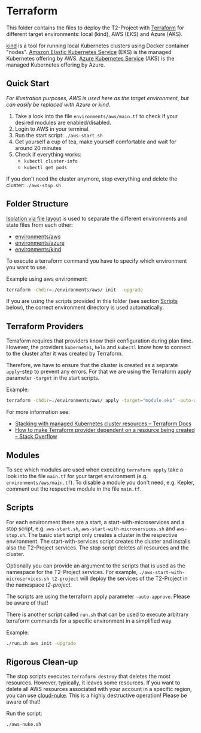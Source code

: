 # Terraform

This folder contains the files to deploy the T2-Project with [Terraform](https://www.terraform.io/) for different target environments: local (kind), AWS (EKS) and Azure (AKS).

[kind](https://kind.sigs.k8s.io/) is a tool for running local Kubernetes clusters using Docker container "nodes".
[Amazon Elastic Kubernetes Service](https://aws.amazon.com/de/eks/) (EKS) is the managed Kubernetes offering by AWS.
[Azure Kubernetes Service](https://learn.microsoft.com/en-us/azure/aks/) (AKS) is the managed Kubernetes offering by Azure.

## Quick Start

*For illustration purposes, AWS is used here as the target environment, but can easily be replaced with Azure or kind.*

1. Take a look into the file `environments/aws/main.tf` to check if your desired modules are enabled/disabled.
2. Login to AWS in your terminal.
3. Run the start script: `./aws-start.sh`
4. Get yourself a cup of tea, make yourself comfortable and wait for around 20 minutes
5. Check if everything works:
   - `kubectl cluster-info`
   - `kubectl get pods`

If you don't need the cluster anymore, stop everything and delete the cluster: `./aws-stop.sh`

## Folder Structure

[Isolation via file layout](https://blog.gruntwork.io/how-to-manage-terraform-state-28f5697e68fa#a921) is used to separate the different environments and state files from each other:

- [environments/aws](./environments/aws/)
- [environments/azure](./environments/azure/)
- [environments/kind](./environments/kind/)

To execute a terraform command you have to specify which environment you want to use.

Example using aws environment:

```sh
terraform -chdir=./environments/aws/ init  -upgrade
```

If you are using the scripts provided in this folder (see section [Scripts](#scripts) below), the correct environment directory is used automatically.

## Terraform Providers

Terraform requires that providers know their configuration during plan time.
However, the providers `kubernetes`, `helm` and `kubectl` know how to connect to the cluster after it was created by Terraform.

Therefore, we have to ensure that the cluster is created as a separate `apply`-step to prevent any errors. For that we are using the Terraform apply parameter `-target` in the start scripts.

Example:

```sh
terraform -chdir=./environments/aws/ apply -target="module.eks" -auto-approve
```

For more information see:
- [Stacking with managed Kubernetes cluster resources – Terraform Docs](https://registry.terraform.io/providers/hashicorp/kubernetes/latest/docs#stacking-with-managed-kubernetes-cluster-resources)
- [How to make Terraform provider dependent on a resource being created – Stack Overflow](https://stackoverflow.com/a/69996957/9556565)

## Modules

To see which modules are used when executing `terraform apply` take a look into the file `main.tf` for your target environment (e.g. `environments/aws/main.tf`).
To disable a module you don't need, e.g. Kepler, comment out the respective module in the file `main.tf`.

## Scripts

For each environment there are a start, a start-with-microservices and a stop script, e.g. `aws-start.sh`, `aws-start-with-microservices.sh` and `aws-stop.sh`. The basic start script only creates a cluster in the respective environment. The start-with-services script creates the cluster and installs also the T2-Project services. The stop script deletes all resources and the cluster.

Optionally you can provide an argument to the scripts that is used as the namespace for the T2-Project services. For example, `./aws-start-with-microservices.sh t2-project` will deploy the services of the T2-Project in the namespace *t2-project*.

The scripts are using the terraform apply parameter `-auto-approve`. Please be aware of that!

There is another script called `run.sh` that can be used to execute arbitrary terraform commands for a specific environment in a simplified way.

Example:

```sh
./run.sh aws init -upgrade
```

## Rigorous Clean-up

The stop scripts executes `terraform destroy` that deletes the most resources. However, typically, it leaves some resources. If you want to delete all AWS resources associated with your account in a specific region, you can use [cloud-nuke](https://github.com/gruntwork-io/cloud-nuke). This is a highly destructive operation! Please be aware of that!

Run the script:

```sh
./aws-nuke.sh
```

